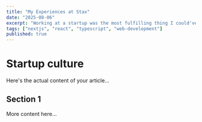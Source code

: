 ```yaml
---
title: "My Experiences at Stax"
date: "2025-08-06"
excerpt: "Working at a startup was the most fulfilling thing I could've done fresh out of college."
tags: ["nextjs", "react", "typescript", "web-development"]
published: true
---
```


# Startup culture

Here's the actual content of your article...

## Section 1

More content here...